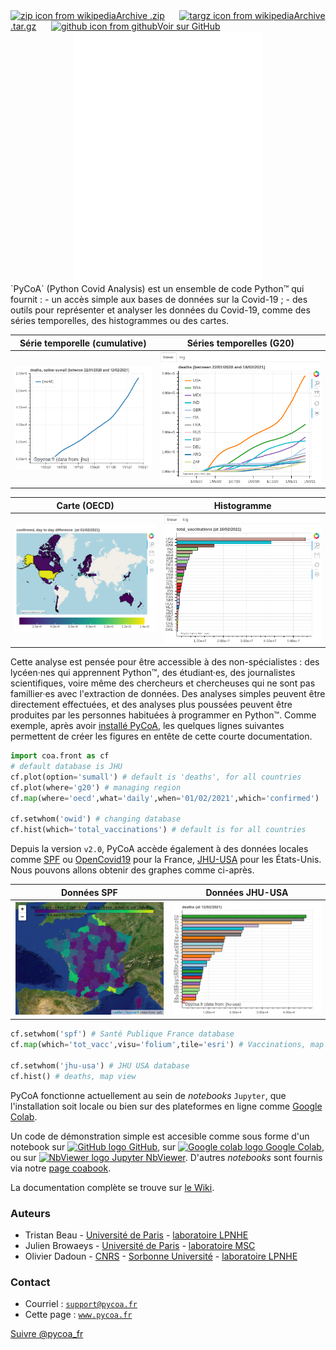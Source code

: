 <!-- # <img src="fig/logo-anime.gif" width="140px" align=top> 
Avril 2020 / Février 2021 -->

<section id="downloads" class="clearfix">
  <a href="https://github.com/coa-project/pycoa/archive/v2.0.zip" id="download-zip" class="button" target=_blank><span><img src="https://upload.wikimedia.org/wikipedia/commons/9/9c/The_Unarchiver_zip.png" height="25px" align="bottom" alt="zip icon from wikipedia">Archive .zip</span></a>
  &nbsp;&nbsp;&nbsp;&nbsp;
  <a href="https://github.com/coa-project/pycoa/archive/v2.0.tar.gz" id="download-tar-gz" class="button" target=_blank><span>
    <img src="https://upload.wikimedia.org/wikipedia/commons/e/e4/Tar_gz_archive_icon.svg" height="25px" align="bottom" alt="targz icon from wikipedia">Archive .tar.gz</span></a>
  &nbsp;&nbsp;&nbsp;&nbsp;
  <a href="https://github.com/coa-project/pycoa/tree/v2.0" id="view-on-github" class="button" target=_blank><span><img src="https://github.githubassets.com/images/modules/logos_page/GitHub-Mark.png" height="25px" align="bottom" alt="github icon from github">Voir sur GitHub</span></a>
</section>

<center>
<iframe height="400" src="fig/pycoa_v2.0_mapworld.html" frameborder="0"></iframe>
</center>
`PyCoA` (Python Covid Analysis) est un ensemble de code Python™ qui fournit :
- un accès simple aux bases de données sur la Covid-19 ;
- des outils pour représenter et analyser les données du Covid-19, comme des séries temporelles, des histogrammes ou des cartes.

|Série temporelle (cumulative) | Séries temporelles (G20) |
|------------|-------------|
|<a href="fig/pycoa_v2.0_plot_sumall.html" target="_blank"><img src="fig/pycoa_v2.0_plot_sumall.png"></a>|<a href="fig/pycoa_v2.0_plot_g20.html" target="_blank"><img src="fig/pycoa_v2.0_plot_g20.png"></a>|

|Carte (OECD) | Histogramme | 
|------------|-------------|
|<a href="fig/pycoa_v2.0_map_oecd.html" target="_blank"><img src="fig/pycoa_v2.0_map_oecd.png"></a>|<a href="fig/pycoa_v2.0_hist_bycountry.html" target="_blank"><img src="fig/pycoa_v2.0_hist_bycountry.png"></a>|

<!--<img src="fig/pycoa_v2.0_hist_byvalue.png" height="200px" align=top>-->
<!-- <img src="fig/pycoa_v2.0_pandas.png" height="200px" align=top> -->

Cette analyse est pensée pour être accessible à des non-spécialistes : des lycéen·nes qui apprennent Python™, des étudiant·es, des journalistes scientifiques, voire même des chercheurs et chercheuses qui ne sont pas famillier·es avec l'extraction de données. Des analyses simples peuvent être directement effectuées, et des analyses plus poussées peuvent être produites par les personnes habituées à programmer en Python™. Comme exemple, après avoir <a href="https://github.com/coa-project/pycoa/wiki/FR:Install" target=_blank>installé PyCoA</a>, les quelques lignes suivantes permettent de créer les figures en entête de cette courte documentation.

```python
import coa.front as cf
# default database is JHU
cf.plot(option='sumall') # default is 'deaths', for all countries
cf.plot(where='g20') # managing region
cf.map(where='oecd',what='daily',when='01/02/2021',which='confirmed')

cf.setwhom('owid') # changing database
cf.hist(which='total_vaccinations') # default is for all countries
```
Depuis la version `v2.0`, PyCoA accède également à des données locales comme [SPF](https://www.santepubliquefrance.fr/dossiers/coronavirus-covid-19) ou [OpenCovid19](https://github.com/opencovid19-fr) pour la France, [JHU-USA](https://coronavirus.jhu.edu/) pour les États-Unis. Nous pouvons allons obtenir des graphes comme ci-après.


|Données SPF | Données JHU-USA |
|------------|-------------|
|<a href="fig/pycoa_v2.0_spf.html" target="_blank"><img src="fig/pycoa_v2.0_spf.png"></a>|<a href="fig/pycoa_v2.0_jhu-usa.html" target="_blank"><img src="fig/pycoa_v2.0_jhu-usa.png"></a>|

```python
cf.setwhom('spf') # Santé Publique France database
cf.map(which='tot_vacc',visu='folium',tile='esri') # Vaccinations, map view with folium visualization output

cf.setwhom('jhu-usa') # JHU USA database
cf.hist() # deaths, map view
```

PyCoA fonctionne actuellement au sein de _notebooks_ `Jupyter`, que l'installation soit locale ou bien sur des plateformes en ligne comme <a href="https://colab.research.google.com/" target=_blank>Google Colab</a>.

Un code de démonstration simple est accesible comme sous forme d'un notebook sur <a href="https://github.com/coa-project/coabook/blob/master/demo_pycoa.ipynb" target=_blank ><img src="https://github.githubassets.com/images/modules/logos_page/GitHub-Mark.png" height="20" alt="GitHub logo" /> GitHub</a>, sur <a href="https://colab.research.google.com/github/coa-project/coabook/blob/master/demo_pycoa.ipynb" target=_blank ><img src="https://colab.research.google.com/img/colab_favicon_256px.png" height="20" alt="Google colab logo" /> Google Colab</a>, ou sur <a href="https://nbviewer.jupyter.org/github/coa-project/coabook/blob/master/demo_pycoa.ipynb" target=_blank ><img src="https://nbviewer.jupyter.org/static/img/nav_logo.svg" height="20" alt="NbViewer logo" /> Jupyter NbViewer</a>. D'autres _notebooks_ sont fournis via notre <a href="https://github.com/coa-project/coabook/blob/master/README.md" target=_blank >page coabook</a>.

La documentation complète se trouve sur <a href="https://github.com/coa-project/pycoa/wiki/FR:Home" target=_blank>le Wiki</a>.

### Auteurs

* Tristan Beau - [Université de Paris](http://u-paris.fr) - [laboratoire LPNHE](http://lpnhe.in2p3.fr/)
* Julien Browaeys - [Université de Paris](http://u-paris.fr) - [laboratoire MSC](http://www.msc.univ-paris-diderot.fr/)
* Olivier Dadoun - [CNRS](http://cnrs.fr) - [Sorbonne Université](https://www.sorbonne-universite.fr/) - [laboratoire LPNHE](http://lpnhe.in2p3.fr/)

### Contact
* Courriel : [`support@pycoa.fr`](mailto:support@pycoa.fr)
* Cette page : [`www.pycoa.fr`](http://www.pycoa.fr/index_FR)

<a href="https://twitter.com/pycoa_fr?ref_src=twsrc%5Etfw" class="twitter-follow-button" data-show-count="false">Suivre @pycoa_fr</a><script async src="https://platform.twitter.com/widgets.js" charset="utf-8"></script>

<!--from https://www.buttons.social-->
<script>document.write('<a href="https://www.facebook.com/sharer/sharer.php?u='+encodeURIComponent(document.URL)+'"target="_blank"title="Facebook"style="display:inline-block;vertical-align:middle;width:2em;height:2em;border-radius:10%;box-shadow:0 0 0 .1em #fff inset,.1em .1em 0.1em rgba(0,0,0,.3);background:#3b5998;"><svg style="display:block;fill:#fff;height:44%;margin:28% auto;" viewBox="0 -256 864 1664"><path transform="matrix(1,0,0,-1,-95,1280)" d="M 959,1524 V 1260 H 802 q -86,0 -116,-36 -30,-36 -30,-108 V 927 H 949 L 910,631 H 656 V -128 H 350 V 631 H 95 v 296 h 255 v 218 q 0,186 104,288.5 104,102.5 277,102.5 147,0 228,-12 z" /></svg></a> <a href="https://twitter.com/share?url='+encodeURIComponent(document.URL)+'&text='+encodeURIComponent(document.title)+'"target="_blank"title="Twitter"style="display:inline-block;vertical-align:middle;width:2em;height:2em;border-radius:10%;box-shadow:0 0 0 .1em #fff inset,.1em .1em 0.1em rgba(0,0,0,.3);background:#1b95e0;"><svg style="display:block;fill:#fff;height:36%;margin:32% auto;" viewBox="0 -256 1576 1280"><path transform="matrix(1,0,0,-1,-44,1024)" d="m 1620,1128 q -67,-98 -162,-167 1,-14 1,-42 0,-130 -38,-259.5 Q 1383,530 1305.5,411 1228,292 1121,200.5 1014,109 863,54.5 712,0 540,0 269,0 44,145 q 35,-4 78,-4 225,0 401,138 -105,2 -188,64.5 -83,62.5 -114,159.5 33,-5 61,-5 43,0 85,11 Q 255,532 181.5,620.5 108,709 108,826 v 4 q 68,-38 146,-41 -66,44 -105,115 -39,71 -39,154 0,88 44,163 Q 275,1072 448.5,982.5 622,893 820,883 q -8,38 -8,74 0,134 94.5,228.5 94.5,94.5 228.5,94.5 140,0 236,-102 109,21 205,78 -37,-115 -142,-178 93,10 186,50 z" /></svg></a> <a href="https://www.reddit.com/submit?url='+encodeURIComponent(document.URL)+'&title='+encodeURIComponent(document.title)+'"target="_blank"title="Reddit"style="display:inline-block;vertical-align:middle;width:2em;height:2em;border-radius:10%;box-shadow:0 0 0 .1em #fff inset,.1em .1em 0.1em rgba(0,0,0,.3);background:#ff4500;"><svg style="display:block;fill:#fff;height:46%;margin:26% auto;" viewBox="0 -256 1792 1692"><path transform="matrix(1,0,0,-1,0,1280)" d="m 1792,690 q 0,-58 -29,-105.5 -30,-47.5 -80,-72.5 12,-46 12,-96 0,-155 -106,-287 Q 1482,-3 1298,-79.5 1114,-156 898,-156 682,-156 498.5,-79.5 315,-3 208.5,129 102,261 102,416 q 0,47 11,94 Q 62,535 31,583.5 0,632 0,690 q 0,82 58,140.5 58,58.5 141,58.5 85,0 145,-63 218,152 515,162 l 116,521 q 3,13 15,21 12,8 26,5 l 369,-81 q 18,37 54,60 36,22 79,22 62,0 106,-43 44,-44 44,-106 0,-62 -44,-106 -44,-44 -106,-44 -62,0 -105,44 -44,43 -44,105 l -334,74 -104,-472 q 300,-9 519,-160 58,61 143,61 83,0 141,-58.5 58,-58.5 58,-140.5 z M 418,491 q 0,-62 43.5,-106 43.5,-44 105.5,-44 62,0 106,44 44,44 44,106 0,62 -44,105.5 Q 629,640 567,640 506,640 462,596 418,552 418,491 z m 810,-355 q 11,11 11,26 0,15 -11,26 -10,10 -25,10 -15,0 -26,-10 -41,-42 -121,-62 -80,-20 -160,-20 -80,0 -160,20 -80,20 -121,62 -11,10 -26,10 -15,0 -25,-10 Q 553,178 553,162.5 553,147 564,136 607,93 682.5,68 758,43 805,38.5 852,34 896,34 q 44,0 91,4.5 47,4.5 123,29.5 75,25 118,68 z m -3,205 q 62,0 106,44 43,44 43,106 0,61 -44,105 -44,44 -105,44 -62,0 -106,-43.5 -44,-43.5 -44,-105.5 0,-62 44,-106 44,-44 106,-44 z" /></svg></a> <a href="mailto:?body='+encodeURIComponent(document.URL)+'%0A%0A'+encodeURIComponent(document.querySelector('meta[name=description]')?document.querySelector('meta[name=description]').content:'')+'&subject='+encodeURIComponent(document.title)+'"title="Mail"style="display:inline-block;vertical-align:middle;width:2em;height:2em;border-radius:10%;box-shadow:0 0 0 .1em #fff inset,.1em .1em 0.1em rgba(0,0,0,.3);background:#555;"><svg style="display:block;fill:#fff;height:36%;margin:32% auto;" viewBox="0 -256 1792 1408"><path transform="matrix(1,0,0,-1,0,1024)" d="M 1792,826 V 32 q 0,-66 -47,-113 -47,-47 -113,-47 H 160 Q 94,-128 47,-81 0,-34 0,32 V 826 Q 44,777 101,739 463,493 598,394 655,352 690.5,328.5 726,305 785,280.5 844,256 895,256 h 1 1 q 51,0 110,24.5 59,24.5 94.5,48 35.5,23.5 92.5,65.5 170,123 498,345 57,39 100,87 z m 0,294 q 0,-79 -49,-151 -49,-72 -122,-123 -376,-261 -468,-325 -10,-7 -42.5,-30.5 -32.5,-23.5 -54,-38 Q 1035,438 1004.5,420 974,402 947,393 q -27,-9 -50,-9 h -1 -1 q -23,0 -50,9 -27,9 -57.5,27 -30.5,18 -52,32.5 -21.5,14.5 -54,38 Q 649,514 639,521 548,585 377,703.5 206,822 172,846 110,888 55,961.5 0,1035 0,1098 q 0,78 41.5,130 41.5,52 118.5,52 h 1472 q 65,0 112.5,-47 47.5,-47 47.5,-113 z" /></svg></a> <a href="https://www.linkedin.com/shareArticle?url='+encodeURIComponent(document.URL)+'&title='+encodeURIComponent(document.title)+'"target="_blank"title="LinkedIn"style="display:inline-block;vertical-align:middle;width:2em;height:2em;border-radius:10%;box-shadow:0 0 0 .1em #fff inset,.1em .1em 0.1em rgba(0,0,0,.3);background:#0077b5;"><svg style="display:block;fill:#fff;height:42%;margin:29% auto;" viewBox="0 -256 1536 1468"><path transform="matrix(1,0,0,-1,0,1132)" d="M 349,911 V -80 H 19 v 991 h 330 z m 21,306 q 1,-73 -50.5,-122 Q 268,1046 184,1046 h -2 q -82,0 -132,49 -50,49 -50,122 0,74 51.5,123 51.5,48 134.5,48 83,0 133,-48 50,-49 51,-123 z M 1536,488 V -80 h -329 v 530 q 0,105 -40,164.5 Q 1126,674 1040,674 977,674 934.5,639.5 892,605 871,554 860,524 860,473 V -80 H 531 q 2,399 2,647 0,248 -1,296 l -1,48 H 860 V 767 h -2 q 20,32 41,56 21,24 56.5,52 35.5,28 87.5,43.5 51,15.5 114,15.5 171,0 275,-113.5 Q 1536,707 1536,488 z" /></svg></a> <a href="https://www.buttons.social/share/#'+encodeURIComponent(document.URL)+','+encodeURIComponent(document.title)+','+encodeURIComponent(document.querySelector('meta[name=description]')?document.querySelector('meta[name=description]').content:'')+'"target="_blank"title="More Services"style="display:inline-block;vertical-align:middle;width:2em;height:2em;border-radius:10%;box-shadow:0 0 0 .1em #fff inset,.1em .1em 0.1em rgba(0,0,0,.3);background:#ab2515;"><svg style="display:block;fill:#fff;height:28%;margin:46% auto 0;" viewBox="0 0 10 4"><circle cx="2" cy="2" r="1" /><circle cx="5" cy="2" r="1" /><circle cx="8" cy="2" r="1" /></svg></a>');</script><!--end buttons.social-->
